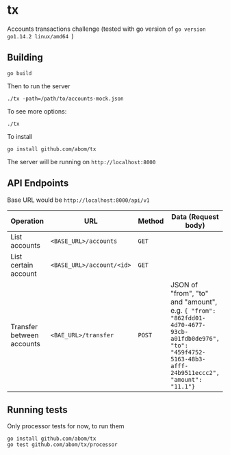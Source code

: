 # tx
Accounts transactions challenge (tested with go version of `go version go1.14.2 linux/amd64
`)

## Building

```
go build
```

Then to run the server

```
./tx -path=/path/to/accounts-mock.json
```

To see more options:

```
./tx
```

To install

```
go install github.com/abom/tx
```

The server will be running on `http://localhost:8000`

## API Endpoints

Base URL would be `http://localhost:8000/api/v1`

| Operation                 | URL                       | Method | Data (Request body)                                                                                                                                         |
| ------------------------- | ------------------------- | ------ | ----------------------------------------------------------------------------------------------------------------------------------------------------------- |
| List accounts             | `<BASE_URL>/accounts`     | `GET`  |                                                                                                                                                             |
| List certain account      | `<BASE_URL>/account/<id>` | `GET`  |
| Transfer between accounts | `<BAE_URL>/transfer `     | `POST` | JSON of "from", "to" and "amount", e.g. `{ "from": "862fdd01-4d70-4677-93cb-a01fdb0de976", "to": "459f4752-5163-48b3-afff-24b9511eccc2", "amount": "11.1"}` |

## Running tests

Only processor tests for now, to run them

```
go install github.com/abom/tx
go test github.com/abom/tx/processor
```
